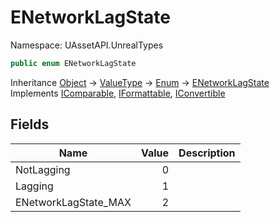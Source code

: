 # ENetworkLagState

Namespace: UAssetAPI.UnrealTypes

```csharp
public enum ENetworkLagState
```

Inheritance [Object](https://docs.microsoft.com/en-us/dotnet/api/system.object) → [ValueType](https://docs.microsoft.com/en-us/dotnet/api/system.valuetype) → [Enum](https://docs.microsoft.com/en-us/dotnet/api/system.enum) → [ENetworkLagState](./uassetapi.unrealtypes.enetworklagstate.md)<br>
Implements [IComparable](https://docs.microsoft.com/en-us/dotnet/api/system.icomparable), [IFormattable](https://docs.microsoft.com/en-us/dotnet/api/system.iformattable), [IConvertible](https://docs.microsoft.com/en-us/dotnet/api/system.iconvertible)

## Fields

| Name | Value | Description |
| --- | --: | --- |
| NotLagging | 0 |  |
| Lagging | 1 |  |
| ENetworkLagState_MAX | 2 |  |
